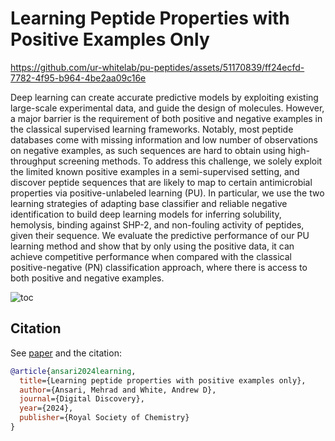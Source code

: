 # Learning Peptide Properties with Positive Examples Only

https://github.com/ur-whitelab/pu-peptides/assets/51170839/ff24ecfd-7782-4f95-b964-4be2aa09c16e

Deep learning can create accurate predictive models by exploiting existing large-scale experimental data, and guide the design of molecules. However, a major barrier is the requirement of both positive and negative examples in the classical supervised learning frameworks. Notably, most peptide databases come with missing information and low number of observations on negative examples, as such sequences are hard to obtain using high-throughput screening methods. To address this challenge, we solely exploit the limited known positive examples in a semi-supervised setting, and discover peptide sequences that are likely to map to certain antimicrobial properties via positive-unlabeled learning (PU). In particular, we use the two learning strategies of adapting base classifier and reliable negative identification to build deep learning models for inferring solubility, hemolysis, binding against SHP-2, and non-fouling activity of peptides, given their sequence. We evaluate the predictive performance of our PU learning method and show that by only using the positive data, it can achieve competitive performance when compared with the classical positive-negative (PN) classification approach, where there is access to both positive and negative examples.

![toc](https://github.com/ur-whitelab/pu-peptides/assets/51170839/ed5308a5-614f-42a8-a3bf-2a903506d4a9)

## Citation

See [paper](https://pubs.rsc.org/en/content/articlelanding/2024/dd/d3dd00218g) and the citation:

```bibtex
@article{ansari2024learning,
  title={Learning peptide properties with positive examples only},
  author={Ansari, Mehrad and White, Andrew D},
  journal={Digital Discovery},
  year={2024},
  publisher={Royal Society of Chemistry}
}
```
